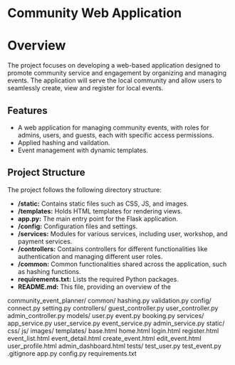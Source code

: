 #  Community Web Application

# Overview
The project focuses on developing a web-based application designed to promote community service and engagement by organizing and managing events. The application will serve the local community and allow users to seamlessly create, view and register for local events.

## Features
- A web application for managing community events, with roles for admins, users, and guests, each with specific access permissions.
- Applied hashing and vaildation.
- Event management with dynamic templates.

## Project Structure

The project follows the following directory structure:

- **/static:** Contains static files such as CSS, JS, and images.
- **/templates:** Holds HTML templates for rendering views.
- **app.py:** The main entry point for the Flask application.
- **/config:** Configuration files and settings.
- **/services:** Modules for various services, including user, workshop, and payment services.
- **/controllers:** Contains controllers for different functionalities like authentication and managing different user roles.
- **/common:** Common functionalities shared across the application, such as hashing functions.
- **requirements.txt:** Lists the required Python packages.
- **README.md:** This file, providing an overview of the 

community_event_planner/
common/
      hashing.py
      validation.py
config/
      connect.py
      setting.py
controllers/
      guest_controller.py
      user_controller.py
      admin_controller.py
models/
      user.py
      event.py
      booking.py
services/
      app_service.py
      user_service.py
      event_service.py
      admin_service.py
static/
      css/
      js/
      images/
templates/
      base.html
      home.html
      login.html
      register.html
      event_list.html
      event_detail.html
      create_event.html
      edit_event.html
      user_profile.html
      admin_dashboard.html
tests/
      test_user.py
      test_event.py
.gitignore
      app.py
      config.py
      requirements.txt

